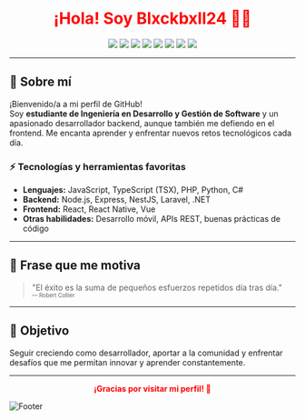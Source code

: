 <!-- ![Banner](https://static.independent.co.uk/2022/05/22/15/SEI105610272.jpg?width=1200) -->

<h1 align="center" style="color:#ff0000;">
  ¡Hola! Soy <span style="color:#ff0000">Blxckbxll24</span> 👨‍💻
</h1>

<p align="center">
  <img src="https://img.shields.io/badge/Backend-%23ff0000.svg?style=for-the-badge&logo=backendless&logoColor=white"/>
  <img src="https://img.shields.io/badge/Frontend-%23000000.svg?style=for-the-badge&logo=react&logoColor=white"/>
  <img src="https://img.shields.io/badge/Laravel-%23ff2d20.svg?style=for-the-badge&logo=laravel&logoColor=white"/>
  <img src="https://img.shields.io/badge/Node.js-%23000000.svg?style=for-the-badge&logo=node.js&logoColor=white"/>
  <img src="https://img.shields.io/badge/React-%23ff0000.svg?style=for-the-badge&logo=react&logoColor=white"/>
  <img src="https://img.shields.io/badge/Python-%23000000.svg?style=for-the-badge&logo=python&logoColor=white"/>
  <img src="https://img.shields.io/badge/C%23-%23ff0000.svg?style=for-the-badge&logo=csharp&logoColor=white"/>
  <img src="https://img.shields.io/badge/.NET-%23000000.svg?style=for-the-badge&logo=dotnet&logoColor=white"/>
</p>

---

## 📝 Sobre mí

¡Bienvenido/a a mi perfil de GitHub!  
Soy **estudiante de Ingeniería en Desarrollo y Gestión de Software** y un apasionado desarrollador backend, aunque también me defiendo en el frontend. Me encanta aprender y enfrentar nuevos retos tecnológicos cada día.

### ⚡ Tecnologías y herramientas favoritas

- **Lenguajes:** JavaScript, TypeScript (TSX), PHP, Python, C#
- **Backend:** Node.js, Express, NestJS, Laravel, .NET
- **Frontend:** React, React Native, Vue
- **Otras habilidades:** Desarrollo móvil, APIs REST, buenas prácticas de código

---

## 🚀 Frase que me motiva

> "El éxito es la suma de pequeños esfuerzos repetidos día tras día."  
> <sub><sup>— Robert Collier</sup></sub>

---

## 🎯 Objetivo

Seguir creciendo como desarrollador, aportar a la comunidad y enfrentar desafíos que me permitan innovar y aprender constantemente.

---

<p align="center" style="color:#ff0000;">
  <b>¡Gracias por visitar mi perfil! 🚀</b>
</p>

![Footer](https://i.imgur.com/9l1eR8q.png)
